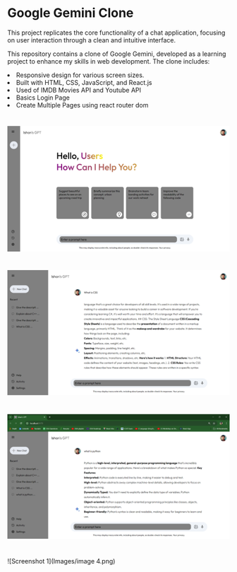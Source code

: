 <h1>Google Gemini Clone</h1>

<p>This project replicates the core functionality of a chat application, focusing on user interaction through a clean and intuitive interface.</p>
<p>This repository contains a clone of Google Gemini, developed as a learning project to enhance my skills in web development. The clone includes:</p>
<li>Responsive design for various screen sizes.</li>
<li>Built with HTML, CSS, JavaScript, and React.js</li>
<li>Used of IMDB Movies API and Youtube API</li>
<li>Basics Login Page</li>
<li>Create Multiple Pages using react router dom</li>

#
![Screenshot 1](Photos/i1.png)

#
![Screenshot 1](Photos/i2.png)

#
![Screenshot 1](Photos/i3.png)

#
![Screenshot 1](Images/image 4.png)
